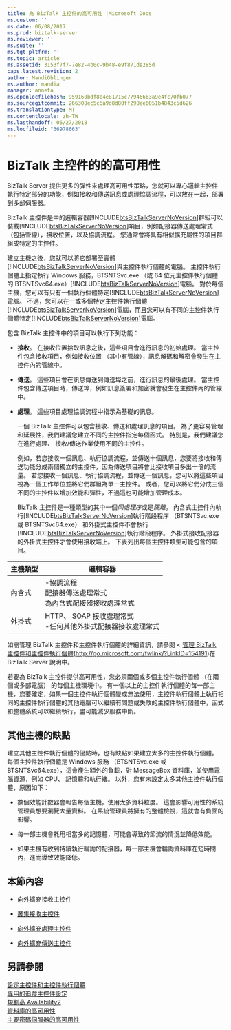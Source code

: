 ```yaml
---
title: 為 BizTalk 主控件的高可用性 |Microsoft Docs
ms.custom: ''
ms.date: 06/08/2017
ms.prod: biztalk-server
ms.reviewer: ''
ms.suite: ''
ms.tgt_pltfrm: ''
ms.topic: article
ms.assetid: 3153f7f7-7e82-4b0c-9b48-e9f871de285d
caps.latest.revision: 2
author: MandiOhlinger
ms.author: mandia
manager: anneta
ms.openlocfilehash: 959160bdf8e4e81715c77946663a9e4fc70fb077
ms.sourcegitcommit: 266308ec5c6a9d8d80ff298ee6051b4843c5d626
ms.translationtype: MT
ms.contentlocale: zh-TW
ms.lasthandoff: 06/27/2018
ms.locfileid: "36978663"
---
```

# <a name="high-availability-for-biztalk-hosts"></a>BizTalk 主控件的的高可用性
BizTalk Server 提供更多的彈性來處理高可用性策略，您就可以專心邏輯主控件執行特定部分的功能，例如接收和傳送訊息或處理協調流程，可以放在一起，部署到多部伺服器。  
  
 BizTalk 主控件是中的邏輯容器[!INCLUDE[btsBizTalkServerNoVersion](../includes/btsbiztalkservernoversion-md.md)]群組可以裝載[!INCLUDE[btsBizTalkServerNoVersion](../includes/btsbiztalkservernoversion-md.md)]項目，例如配接器傳送處理常式 （包括管線），接收位置，以及協調流程。 您通常會將具有相似擴充屬性的項目群組成特定的主控件。  
  
 建立主機之後，您就可以將它部署至實體[!INCLUDE[btsBizTalkServerNoVersion](../includes/btsbiztalkservernoversion-md.md)]與主控件執行個體的電腦。 主控件執行個體上指定執行 Windows 服務，BTSNTSvc.exe （或 64 位元主控件執行個體的 BTSNTSvc64.exe）[!INCLUDE[btsBizTalkServerNoVersion](../includes/btsbiztalkservernoversion-md.md)]電腦。 對於每個主機，您可以有只有一個執行個體特定[!INCLUDE[btsBizTalkServerNoVersion](../includes/btsbiztalkservernoversion-md.md)]電腦。 不過，您可以在一或多個特定主控件執行個體[!INCLUDE[btsBizTalkServerNoVersion](../includes/btsbiztalkservernoversion-md.md)]電腦，而且您可以有不同的主控件執行個體特定[!INCLUDE[btsBizTalkServerNoVersion](../includes/btsbiztalkservernoversion-md.md)]電腦。  
  
 包含 BizTalk 主控件中的項目可以執行下列功能：  
  
- **接收**。 在接收位置拾取訊息之後，這些項目會進行訊息的初始處理。 當主控件包含接收項目，例如接收位置 （其中有管線），訊息解碼和解密會發生在主控件內的管線中。  
  
- **傳送**。 這些項目會在訊息傳送到傳送埠之前，進行訊息的最後處理。 當主控件包含傳送項目時，傳送埠，例如訊息簽署和加密就會發生在主控件內的管線中。  
  
- **處理**。 這些項目處理協調流程中指示為基礎的訊息。  
  
  一個 BizTalk 主控件可以包含接收、傳送和處理訊息的項目。 為了更容易管理和延展性，我們建議您建立不同的主控件指定每個函式。 特別是，我們建議您在進行處理、 接收/傳送作業使用不同的主控件。  
  
  例如，若您接收一個訊息、執行協調流程，並傳送十個訊息，您要將接收和傳送功能分成兩個獨立的主控件，因為傳送項目將會比接收項目多出十倍的流量。 若您接收一個訊息、執行協調流程，並傳送一個訊息，您可以將這些項目視為一個工作單位並將它們群組為單一主控件。 或者，您可以將它們分成三個不同的主控件以增加效能和彈性，不過這也可能增加管理成本。  
  
  BizTalk 主控件是一種類型的其中一個*同處理序*或是*隔離*。 內含式主控件內執行[!INCLUDE[btsBizTalkServerNoVersion](../includes/btsbiztalkservernoversion-md.md)]執行階段程序 （BTSNTSvc.exe 或 BTSNTSvc64.exe） 和外掛式主控件不會執行[!INCLUDE[btsBizTalkServerNoVersion](../includes/btsbiztalkservernoversion-md.md)]執行階段程序。 外掛式接收配接器的外掛式主控件才會使用接收端上。 下表列出每個主控件類型可能包含的項目。  
  
|主機類型|邏輯容器|  
|---------------|---------------------------|  
|內含式|-協調流程<br />配接器傳送處理常式<br />為內含式配接器接收處理常式|  
|外掛式|HTTP、 SOAP 接收處理常式<br />-任何其他外掛式配接器接收處理常式|  
  
 如需管理 BizTalk 主控件和主控件執行個體的詳細資訊，請參閱 <<c0> [ 管理 BizTalk 主控件和主控件執行個體](http://go.microsoft.com/fwlink/?LinkID=154191)(http://go.microsoft.com/fwlink/?LinkID=154191)在 BizTalk Server 說明中。  
  
 若要為 BizTalk 主控件提供高可用性，您必須兩個或多個主控件執行個體 （在兩個或多部電腦） 的每個主機環境中。 有一個以上的主控件執行個體的每一部主機，您要確定，如果一個主控件執行個體變成無法使用，主控件執行個體上執行相同的主控件執行個體的其他電腦可以繼續有問題或失敗的主控件執行個體中，函式和整體系統可以繼續執行，盡可能減少服務中斷。  
  
## <a name="disadvantages-of-additional-hosts"></a>其他主機的缺點  
 建立其他主控件執行個體的優點時，也有缺點如果建立太多的主控件執行個體。 每個主控件執行個體是 Windows 服務 （BTSNTSvc.exe 或 BTSNTSvc64.exe），這會產生額外的負載，對 MessageBox 資料庫，並使用電腦資源，例如 CPU、 記憶體和執行緒。 以外，您有未設定太多其他主控件執行個體，原因如下：  
  
-   數個效能計數器會報告每個主機，使用太多資料粒度。 這會影響可用性的系統管理員想要瀏覽大量資料。 在系統管理員將擁有的整體檢視，這就會有負面的影響。  
  
-   每一部主機會耗用相當多的記憶體，可能會導致的節流的情況並降低效能。  
  
-   如果主機有收到持續執行輪詢的配接器，每一部主機會輪詢資料庫在短時間內，進而導致效能降低。  
  
## <a name="in-this-section"></a>本節內容  
  
-   [向外擴充接收主控件](../technical-guides/scaling-out-receiving-hosts.md)  
  
-   [叢集接收主控件](../technical-guides/clustering-receiving-hosts.md)  
  
-   [向外擴充處理主控件](../technical-guides/scaling-out-processing-hosts.md)  
  
-   [向外擴充傳送主控件](../technical-guides/scaling-out-sending-hosts.md)  
  
## <a name="see-also"></a>另請參閱  
 [設定主控件和主控件執行個體](../technical-guides/configuring-hosts-and-host-instances.md)   
 [專用的追蹤主控件設定](../technical-guides/configuring-a-dedicated-tracking-host.md)   
 [規劃高 Availability2](../technical-guides/planning-for-high-availability2.md)   
 [資料庫的高可用性](../technical-guides/high-availability-for-databases.md)   
 [主要密碼伺服器的高可用性](../technical-guides/high-availability-for-the-master-secret-server.md)